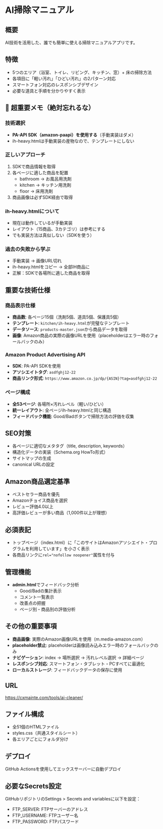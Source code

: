 # AI掃除マニュアル

## 概要
AI技術を活用した、誰でも簡単に使える掃除マニュアルアプリです。

## 特徴
- 5つのエリア（浴室、トイレ、リビング、キッチン、窓）+ 床の掃除方法
- 各項目に「軽い汚れ」「ひどい汚れ」の2パターン対応
- スマートフォン対応のレスポンシブデザイン
- 必要な道具と手順を分かりやすく表示

## 🔴 超重要メモ（絶対忘れるな）

### 技術選択
- **PA-API SDK（amazon-paapi）を使用する**（手動実装はダメ）
- ih-heavy.htmlは手動実装の産物なので、テンプレートにしない

### 正しいアプローチ
1. SDKで商品情報を取得
2. 各ページに適した商品を配置
   - bathroom → お風呂用洗剤
   - kitchen → キッチン用洗剤
   - floor → 床用洗剤
3. 商品画像は必ずSDK経由で取得

### ih-heavy.htmlについて
- 現在は動作しているが手動実装
- レイアウト（15商品、3カテゴリ）は参考にする
- でも実装方法は真似しない（SDKを使う）

### 過去の失敗から学ぶ
- 手動実装 → 画像URL切れ
- ih-heavy.htmlをコピー → 全部IH商品に
- 正解：SDKで各場所に適した商品を取得

## 重要な技術仕様

### 商品表示仕様
- **商品数**: 各ページ15個（洗剤5個、道具5個、保護具5個）
- **テンプレート**: `kitchen/ih-heavy.html`が完璧なテンプレート
- **データソース**: `products-master.json`から商品データを取得
- **画像**: Amazon商品の実際の画像URLを使用（placeholderはエラー時のフォールバックのみ）

### Amazon Product Advertising API
- **SDK**: PA-API SDKを使用
- **アソシエイトタグ**: `asdfghj12-22`
- **商品リンク形式**: `https://www.amazon.co.jp/dp/{ASIN}?tag=asdfghj12-22`

### ページ構成
- **全53ページ**: 各場所×汚れレベル（軽い/ひどい）
- **統一レイアウト**: 全ページih-heavy.htmlと同じ構造
- **フィードバック機能**: Good/Badボタンで掃除方法の評価を収集

## SEO対策
- 各ページに適切なメタタグ（title, description, keywords）
- 構造化データの実装（Schema.org HowTo形式）
- サイトマップの生成
- canonical URLの設定

## Amazon商品選定基準
- ベストセラー商品を優先
- Amazonチョイス商品を選択
- レビュー評価4.0以上
- 高評価レビューが多い商品（1,000件以上が理想）

## 必須表記
- トップページ（index.html）に「このサイトはAmazonアソシエイト・プログラムを利用しています」を小さく表示
- 各商品リンクに`rel="nofollow noopener"`属性を付与

## 管理機能
- **admin.html**でフィードバック分析
  - Good/Badの集計表示
  - コメント一覧表示
  - 改善点の把握
  - ページ別・商品別の評価分析

## その他の重要事項
- **商品画像**: 実際のAmazon画像URLを使用（m.media-amazon.com）
- **placeholder禁止**: placeholderは画像読み込みエラー時のフォールバックのみ
- **ナビゲーション**: index → 場所選択 → 汚れレベル選択 → 詳細ページ
- **レスポンシブ対応**: スマートフォン・タブレット・PCすべてに最適化
- **ローカルストレージ**: フィードバックデータの保存に使用

## URL
https://cxmainte.com/tools/ai-cleaner/

## ファイル構成
- 全51個のHTMLファイル
- styles.css（共通スタイルシート）
- 各エリアごとにフォルダ分け

## デプロイ
GitHub Actionsを使用してエックスサーバーに自動デプロイ

## 必要なSecrets設定
GitHubリポジトリのSettings > Secrets and variablesに以下を設定：
- FTP_SERVER: FTPサーバーのアドレス
- FTP_USERNAME: FTPユーザー名
- FTP_PASSWORD: FTPパスワード